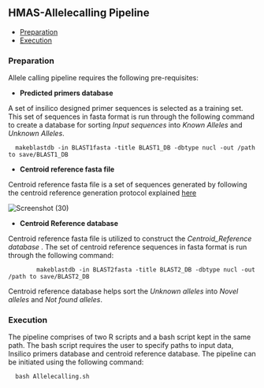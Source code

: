 ## HMAS-Allelecalling Pipeline

* [Preparation](#preparation)
* [Execution](#execution)


### Preparation
Allele calling pipeline requires the following pre-requisites:

* **Predicted primers database**

A set of insilico designed primer sequences is selected as a training set. This set of sequences in fasta format is run through the following command to create a database for sorting *Input sequences* into *Known Alleles* and *Unknown Alleles*.

      makeblastdb -in BLAST1fasta -title BLAST1_DB -dbtype nucl -out /path to save/BLAST1_DB


* **Centroid reference fasta file**

Centroid reference fasta file is a set of sequences generated by following the centroid reference generation protocol explained [here](https://github.com/aminaDBM/HMAS-Allelecalling-Pipeline/tree/main/Centroid_Reference)

![Screenshot (30)](https://user-images.githubusercontent.com/93733968/228158232-1e36dd16-1b11-450a-ba44-62388db17930.png)

* **Centroid Reference database**

Centroid reference fasta file is utilized to construct the *Centroid_Reference database* . The set of centroid reference sequences in fasta format is run through the following command:

            makeblastdb -in BLAST2fasta -title BLAST2_DB -dbtype nucl -out /path to save/BLAST2_DB

Centroid reference database helps sort the *Unknown alleles* into *Novel alleles* and *Not found alleles*.


### Execution

The pipeline comprises of two R scripts and a bash script kept in the same path. The bash script requires the user to specify paths to input data, Insilico primers database and centroid reference database. 
The pipeline can be initiated using the following command:

      bash Allelecalling.sh
  
